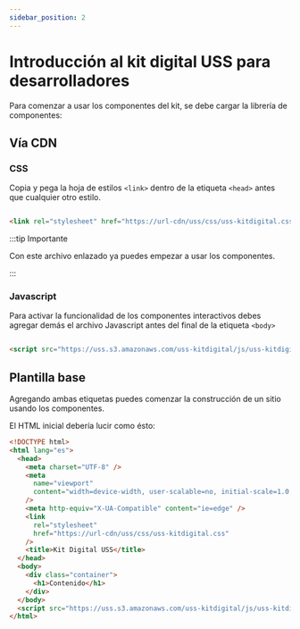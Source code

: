 ```yaml
---
sidebar_position: 2
---
```


# Introducción al kit digital USS para desarrolladores


Para comenzar a usar los componentes del kit, se debe cargar la librería de componentes:


## Vía CDN

### CSS
Copia y pega la hoja de estilos ```<link>``` dentro de la etiqueta ```<head>``` antes que cualquier otro estilo.

```html

<link rel="stylesheet" href="https://url-cdn/uss/css/uss-kitdigital.css"/>

```

:::tip Importante

Con este archivo enlazado ya puedes empezar a usar los componentes.

:::


### Javascript

Para activar la funcionalidad de los componentes interactivos debes agregar demás el archivo Javascript antes del final de la etiqueta ```<body>```

```html

<script src="https://uss.s3.amazonaws.com/uss-kitdigital/js/uss-kitdigital.js"></script>


```

## Plantilla base

Agregando ambas etiquetas puedes comenzar la construcción de un sitio usando los componentes. 

El HTML inicial debería lucir como ésto:

```html
<!DOCTYPE html>
<html lang="es">
  <head>
    <meta charset="UTF-8" />
    <meta
      name="viewport"
      content="width=device-width, user-scalable=no, initial-scale=1.0, maximum-scale=1.0, minimum-scale=1.0"
    />
    <meta http-equiv="X-UA-Compatible" content="ie=edge" />
    <link
      rel="stylesheet"
      href="https://url-cdn/uss/css/uss-kitdigital.css"
    />
    <title>Kit Digital USS</title>
  </head>
  <body>
    <div class="container">
      <h1>Contenido</h1>
    </div>
  </body>
  <script src="https://uss.s3.amazonaws.com/uss-kitdigital/js/uss-kitdigital.js"></script>
</html>

```